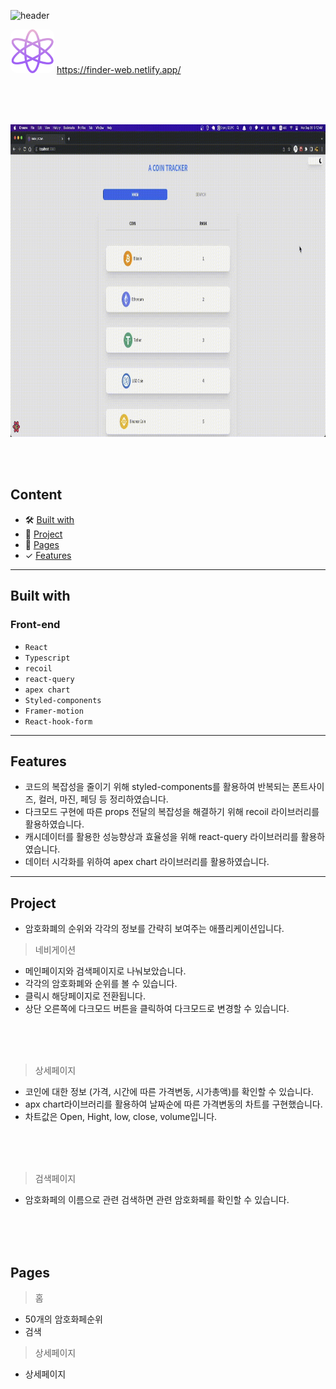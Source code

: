 ![header](https://capsule-render.vercel.app/api?type=wave&color=auto&height=400&section=header&text=Finder&fontSize=70)

<div>
    <div>
      <img style="border-radius:10px" height="70" src="./src/image/logo.png" />  
      <a display="block" href="https://finder-web.netlify.app/" >
      https://finder-web.netlify.app/
    </a>
    </div>
    <br />
</div>

<br /><br />

  <img height="500" src="./preview/acoin-preview.gif" />

<br /><br />

## Content

- 🛠 [Built with](#built-with)
- 🚀 [Project](#project)
- 📖 [Pages](#pages)
- ✓ [Features](#features)

---

## Built with

### Front-end

- `React`
- `Typescript`
- `recoil`
- `react-query`
- `apex chart`
- `Styled-components`
- `Framer-motion`
- `React-hook-form`

---

## Features

- 코드의 복잡성을 줄이기 위해 styled-components를 활용하여 반복되는 폰트사이즈, 컬러, 마진, 페딩 등 정리하였습니다.
- 다크모드 구현에 따른 props 전달의 복잡성을 해결하기 위해 recoil 라이브러리를 활용하였습니다.
- 캐시데이터를 활용한 성능향상과 효율성을 위해 react-query 라이브러리를 활용하였습니다.
- 데이터 시각화를 위하여 apex chart 라이브러리를 활용하였습니다.

---

## Project

- 암호화폐의 순위와 각각의 정보를 간략히 보여주는 애플리케이션입니다.
  <br />

> 네비게이션

- 메인페이지와 검색페이지로 나눠보았습니다.
- 각각의 암호화폐와 순위를 볼 수 있습니다.
- 클릭시 해당페이지로 전환됩니다.
- 상단 오른쪽에 다크모드 버튼을 클릭하여 다크모드로 변경할 수 있습니다.

<br />
<br /><br />

> 상세페이지

- 코인에 대한 정보 (가격, 시간에 따른 가격변동, 시가총액)를 확인할 수 있습니다.
- apx chart라이브러리를 활용하여 날짜순에 따른 가격변동의 차트를 구현했습니다.
- 차트값은 Open, Hight, low, close, volume입니다.

<br />
<br /><br />

> 검색페이지

- 암호화페의 이름으로 관련 검색하면 관련 암호화페를 확인할 수 있습니다.

<br />
<br /><br />

## Pages

> 홈

- 50개의 암호화페순위
- 검색

> 상세페이지

- 상세페이지

<br><br/>
